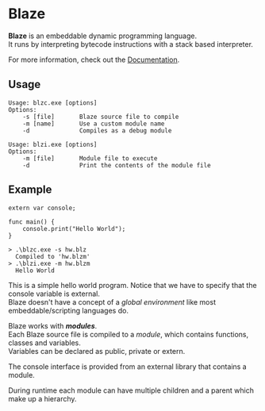 # Blaze
**Blaze** is an embeddable dynamic programming language.\
It runs by interpreting bytecode instructions with a stack based interpreter.

For more information, check out the [Documentation](https://vladimirdabic.github.io/Blaze/).

## Usage
```
Usage: blzc.exe [options]
Options:
    -s [file]       Blaze source file to compile
    -m [name]       Use a custom module name
    -d              Compiles as a debug module

Usage: blzi.exe [options]
Options:
    -m [file]       Module file to execute
    -d              Print the contents of the module file
```

## Example
```
extern var console;

func main() {
    console.print("Hello World");
}
```
```
> .\blzc.exe -s hw.blz
  Compiled to 'hw.blzm'
> .\blzi.exe -m hw.blzm
  Hello World
```
This is a simple hello world program. Notice that we have to specify that the console variable is external.\
Blaze doesn't have a concept of a *global environment* like most embeddable/scripting languages do.

Blaze works with **_modules_**.\
Each Blaze source file is compiled to a *module*, which contains functions, classes and variables.\
Variables can be declared as public, private or extern.

The console interface is provided from an external library that contains a module.

During runtime each module can have multiple children and a parent which make up a hierarchy.
